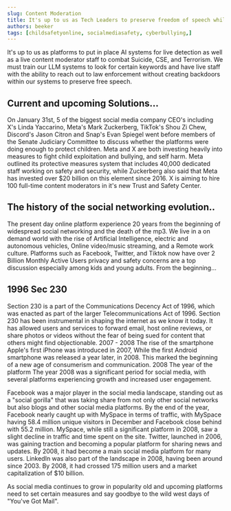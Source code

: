 ```yaml
---
slug: Content Moderation
title: It's up to us as Tech Leaders to preserve freedom of speech while protecting kids and young adults online
authors: beeker
tags: [childsafetyonline, socialmediasafety, cyberbullying,]
---
```




<!--truncate-->

It's up to us as platforms to put in place AI systems for live detection as well as a live content moderator staff to combat Suicide, CSE, and Terrorism. We must train our LLM systems to look for certain keywords and have live staff with the ability to reach out to law enforcement without creating backdoors within our systems to preserve free speech. 

## Current and upcoming Solutions...

On January 31st, 
5 of the biggest social media company CEO's including X's Linda Yaccarino, Meta's Mark Zuckerberg, TikTok's Shou Zi Chew, Discord's Jason Citron and Snap's Evan Spiegel went before members of the Senate Judiciary Committee to discuss whether the platforms were doing enough to protect children. Meta and X are both investing heavily into measures to fight child exploitation and bullying, and self harm. Meta outlined its protective measures system that includes 40,000 dedicated staff working on safety and security, while Zuckerberg also said that Meta has invested over $20 billion on this element since 2016. X is aiming to hire 100 full-time content moderators in it's new Trust and Safety Center. 

## The history of the social networking evolution..
The present day online platform experience
20 years from the beginning of widespread social networking and the death of the mp3. We live in a on demand world with the rise of Artificial Intelligence, electric and autonomous vehicles, Online video/music streaming, and a Remote work culture. Platforms such as Facebook, Twitter, and Tiktok now have over 2 Billion Monthly Active Users privacy and safety concerns are a top discussion especially among kids and young adults.
From the beginning...


## 1996 Sec 230
Section 230 is a part of the Communications Decency Act of 1996, which was enacted as part of the larger Telecommunications Act of 1996. 
Section 230 has been instrumental in shaping the internet as we know it today. It has allowed users and services to forward email, host online reviews, or share photos or videos without the fear of being sued for content that others might find objectionable.
2007 - 2008 The rise of the smartphone 
Apple's first iPhone was introduced in 2007, While the first Android smartphone was released a year later, in 2008. This marked the beginning of a new age of consumerism and communication. 
2008 The year of the platform
The year 2008 was a significant period for social media, with several platforms experiencing growth and increased user engagement.
 
Facebook was a major player in the social media landscape, standing out as a "social gorilla" that was taking share from not only other social networks but also blogs and other social media platforms. By the end of the year, Facebook nearly caught up with MySpace in terms of traffic, with MySpace having 58.4 million unique visitors in December and Facebook close behind with 55.2 million.
MySpace, while still a significant platform in 2008, saw a slight decline in traffic and time spent on the site.
Twitter, launched in 2006, was gaining traction and becoming a popular platform for sharing news and updates. By 2008, it had become a main social media platform for many users.
LinkedIn was also part of the landscape in 2008, having been around since 2003. By 2008, it had crossed 175 million users and a market capitalization of $10 billion.

As social media continues to grow in popularity old and upcoming platforms need to set certain measures and say goodbye to the wild west days of "You've Got Mail". 
